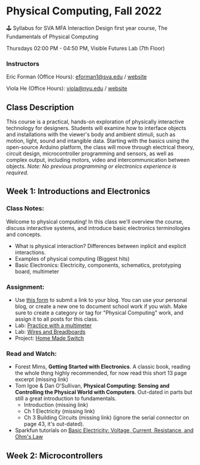 # Physical Computing, Fall 2022
🕹 Syllabus for SVA MFA Interaction Design first year course, The Fundamentals of Physical Computing

Thursdays 02:00 PM - 04:50 PM, Visible Futures Lab (7th Floor)

### Instructors
Eric Forman (Office Hours): eforman1@sva.edu / [website](https://www.ericforman.com)

Viola He (Office Hours): viola@nyu.edu / [website](https://violand.xyz)

## Class Description

This course is a practical, hands-on exploration of physically interactive technology for designers. Students will examine how to interface objects and installations with the viewer's body and ambient stimuli, such as motion, light, sound and intangible data. Starting with the basics using the open-source Arduino platform, the class will move through electrical theory, circuit design, microcontroller programming and sensors, as well as complex output, including motors, video and intercommunication between objects. *Note: No previous programming or electronics experience is required.*


## Week 1: Introductions and Electronics

### Class Notes:
Welcome to physical computing! In this class we'll overview the course, discuss interactive systems, and introduce basic electronics terminologies and concepts.
- What is physical interaction? Differences between inplicit and explicit interactions.
- Examples of physical computing (Biggest hits)
- Basic Electronics: Electricity, components, schematics, prototyping board, multimeter

### Assignment:

- Use [this form](https://forms.gle/cp9gk1ZpJuEViTJq9) to submit a link to your blog. You can use your personal blog, or create a new one to document school work if you wish. Make sure to create a category or tag for "Physical Computing" work, and assign it to all posts for this class. 
- Lab: [Practice with a multimeter](https://viololahe.github.io/SVA-IxD-PhysicalComputing-22/Week-1/Practice-with-a-multimeter.html)
- Lab: [Wires and Breadboards](https://viololahe.github.io/SVA-IxD-PhysicalComputing-22/Week-1/Wires-and-Breadboards.html)
- Project: [Home Made Switch](https://viololahe.github.io/SVA-IxD-PhysicalComputing-22/Week-1/Home-made-switch.html)

### Read and Watch:
- Forest Mims, __Getting Started with Electronics__. A classic book, reading the whole thing highly recommended, for now read this short 13 page excerpt (missing link)
- Tom Igoe &  Dan O'Sullivan, __Physical Computing: Sensing and Controlling the Physical World with Computers__. Out-dated in parts but still a great introduction to fundamentals. 
  - Introduction (missing link)
  - Ch 1 Electricity (missing link)
  - Ch 3 Building Circuits (missing link) 
(ignore the serial connector on page 43, it's out-dated).
- Sparkfun tutorials on [Basic Electricity: Voltage, Current, Resistance, and Ohm's Law](https://learn.sparkfun.com/tutorials/voltage-current-resistance-and-ohms-law)


## Week 2: Microcontrollers

